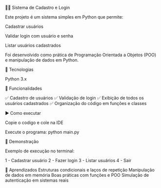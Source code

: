 🧑‍💻 Sistema de Cadastro e Login

Este projeto é um sistema simples em Python que permite:

Cadastrar usuários

Validar login com usuário e senha

Listar usuários cadastrados

Foi desenvolvido como prática de Programação Orientada a Objetos (POO) e manipulação de dados em Python.

🚀 Tecnologias

Python 3.x

📂 Funcionalidades

✅ Cadastro de usuários
✅ Validação de login
✅ Exibição de todos os usuários cadastrados
✅ Organização do código em funções e classes

▶️ Como executar

Copie o codigo e cole na IDE

Execute o programa:
python main.py

📸 Demonstração

Exemplo de execução no terminal:

1 - Cadastrar usuário
2 - Fazer login
3 - Listar usuários
4 - Sair

📌 Aprendizados
Estruturas condicionais e laços de repetição
Manipulação de dados em memória
Boas práticas com funções e POO
Simulação de autenticação em sistemas reais
